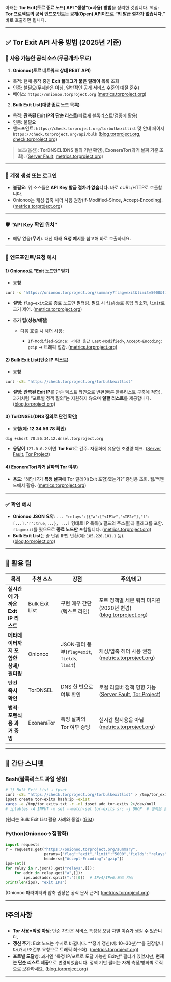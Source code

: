 아래는 **Tor Exit(토르 종료 노드) API “생성”(=사용) 방법**을 정리한 것입니다.
핵심: **Tor 프로젝트의 공식 엔드포인트는 공개(Open) API이므로 “키 발급 절차가 없습니다.”** 바로 호출하면 됩니다.

---

## ✅ Tor Exit API 사용 방법 (2025년 기준)

### 🔗 사용 가능한 공식 소스(무공개키·무료)

1. **Onionoo(토르 네트워크 상태 REST API)**

* 목적: 현재 동작 중인 **Exit 플래그가 붙은 릴레이** 목록 조회
* 인증: 불필요(무제한은 아님, 일반적인 공개 서비스 수준의 예절 준수)
* 베이스: `https://onionoo.torproject.org` ([metrics.torproject.org][1])

2. **Bulk Exit List(대량 종료 노드 목록)**

* 목적: **관측된 Exit IP의 단순 리스트**(빠르게 블록리스트/검증에 활용)
* 인증: 불필요
* 엔드포인트: `https://check.torproject.org/torbulkexitlist` 및 안내 페이지 `https://check.torproject.org/api/bulk` ([blog.torproject.org][2], [check.torproject.org][3])

> 보조(옵션): **TorDNSEL(DNS 질의 기반 확인)**, **ExoneraTor(과거 날짜 기준 조회)**. ([Server Fault][4], [metrics.torproject.org][5])

---

### 👤 계정 생성 또는 로그인

* **불필요**: 위 소스들은 **API Key 발급 절차가 없습니다.** 바로 cURL/HTTP로 호출합니다.
* Onionoo는 캐싱·압축 헤더 사용 권장(If-Modified-Since, Accept-Encoding). ([metrics.torproject.org][1])

---

### 🛡️ “API Key 확인 위치”

* 해당 없음(**무키**). 대신 아래 **요청 예시**를 참고해 바로 호출하세요.

---

### 📄 엔드포인트/요청 예시

#### 1) Onionoo로 “Exit 노드만” 받기

* **요청**

```bash
curl -s "https://onionoo.torproject.org/summary?flag=exit&limit=5000&fields=relays"
```

* **설명**: `flag=exit`으로 종료 노드만 필터링. 필요 시 `fields`로 응답 최소화, `limit`로 크기 제어. ([metrics.torproject.org][1])

* **추가 팁(성능/예절)**

  * 다음 호출 시 헤더 사용:

    * `If-Modified-Since: <이전 응답 Last-Modified>`, `Accept-Encoding: gzip` → 트래픽 절감. ([metrics.torproject.org][1])

#### 2) Bulk Exit List(단순 IP 리스트)

* **요청**

```bash
curl -sSL "https://check.torproject.org/torbulkexitlist"
```

* **설명**: **관측된 Exit IP**를 단순 텍스트 라인으로 반환(빠른 블록리스트 구축에 적합). 과거처럼 “포트별 정책 질의”는 지원하지 않으며 **일괄 리스트**를 제공합니다. ([blog.torproject.org][2])

#### 3) TorDNSEL(DNS 질의로 단건 확인)

* **요청(예: 12.34.56.78 확인)**

```bash
dig +short 78.56.34.12.dnsel.torproject.org
```

* **응답이** `127.0.0.2` 이면 **Tor Exit**로 간주. 자동화에 유용한 초경량 체크. ([Server Fault][4], [Tor Project][6])

#### 4) ExoneraTor(과거 날짜의 Tor 여부)

* **용도**: “해당 IP가 **특정 날짜**에 Tor 릴레이(Exit 포함)였는가?” 증빙용 조회. 웹/백엔드에서 활용. ([metrics.torproject.org][5])

---

### ✅ 확인 예시

* **Onionoo JSON 요약**: `... "relays":[{"a":["<IP1>","<IP2>"],"f":[...],"r":true,...}, ...]` 형태로 IP 목록(`a` 필드의 주소들)과 플래그를 포함. `flag=exit`를 줬으므로 **종료 노드만** 포함됩니다. ([metrics.torproject.org][1])
* **Bulk Exit List**는 줄 단위 IP만 반환(예: `185.220.101.1` 등). ([blog.torproject.org][2])

---

## 📌 활용 팁

| 목적                       | 추천 소스          | 장점                                         | 주의/비고                                                 |
| ------------------------ | -------------- | ------------------------------------------ | ----------------------------------------------------- |
| **실시간에 가까운 Exit IP 리스트** | Bulk Exit List | 구현 매우 간단(텍스트 라인)                           | 포트 정책별 세분 쿼리 미지원(2020년 변경) ([blog.torproject.org][2]) |
| **메타데이터까지 포함한 상세/필터링**   | Onionoo        | JSON·필터 풍부(`flag=exit`, `fields`, `limit`) | 캐싱/압축 헤더 사용 권장 ([metrics.torproject.org][1])          |
| **단건 즉시 확인**             | TorDNSEL       | DNS 한 번으로 여부 확인                            | 로컬 리졸버 정책 영향 가능 ([Server Fault][4], [Tor Project][6]) |
| **법적·포렌식용 과거 증빙**        | ExoneraTor     | 특정 날짜의 Tor 여부 증빙                           | 실시간 탐지용은 아님 ([metrics.torproject.org][5])             |

---

## 🧪 간단 스니펫

### Bash(블록리스트 파일 생성)

```bash
# 1) Bulk Exit List → ipset
curl -sSL "https://check.torproject.org/torbulkexitlist" > /tmp/tor_exits.txt
ipset create tor-exits hash:ip -exist
xargs -a /tmp/tor_exits.txt -r -n1 ipset add tor-exits 2>/dev/null
# iptables -A INPUT -m set --match-set tor-exits src -j DROP  # 정책은 환경에 맞춰 적용
```

(원리는 Bulk Exit List 활용 사례와 동일) ([Gist][7])

### Python(Onionoo→집합화)

```python
import requests
r = requests.get("https://onionoo.torproject.org/summary",
                 params={"flag":"exit","limit":"5000","fields":"relays"},
                 headers={"Accept-Encoding":"gzip"})
ips=set()
for relay in r.json().get("relays",[]):
    for addr in relay.get("a",[]):
        ips.add(addr.split(":")[0])  # IPv4/IPv6:포트 처리
print(len(ips), "exit IPs")
```

(Onionoo 파라미터와 압축 권장은 공식 문서 근거) ([metrics.torproject.org][1])

---

## ❗주의사항

* **Tor 사용=악성 아님**: 단순 차단은 서비스 특성상 오탐·차별 이슈가 생길 수 있습니다.
* **갱신 주기**: Exit 노드는 수시로 바뀝니다. \*\*정기 갱신(예: 10\~30분)\*\*을 권장합니다(캐시/조건부 요청으로 트래픽 최소화). ([metrics.torproject.org][1])
* **포트별 도달성**: 과거엔 “특정 IP/포트로 도달 가능한 Exit만” 필터가 있었지만, **현재는 단순 리스트 제공**으로 변경되었습니다. 정책 기반 필터는 자체 측정/방화벽 로직으로 보완하세요. ([blog.torproject.org][2])

---



[1]: https://metrics.torproject.org/onionoo.html "Sources – Tor Metrics"
[2]: https://blog.torproject.org/changes-tor-exit-list-service/?utm_source=chatgpt.com "Changes to the Tor Exit List Service"
[3]: https://check.torproject.org/api/bulk?utm_source=chatgpt.com "Bulk Tor Exit Exporter - TOR Check"
[4]: https://serverfault.com/questions/874327/how-can-i-check-if-ip-is-a-tor-exit-node?utm_source=chatgpt.com "How can I check if IP is a Tor exit node?"
[5]: https://metrics.torproject.org/exonerator.html?utm_source=chatgpt.com "ExoneraTor - Tor Metrics"
[6]: https://people.torproject.org/~weasel/tor-web-underlay/tordnsel/exitlist-spec.txt?utm_source=chatgpt.com "exitlist-spec.txt"
[7]: https://gist.github.com/jkullick/62695266273608a968d0d7d03a2c4185?utm_source=chatgpt.com "Block Tor Exit Nodes with IPTables"
